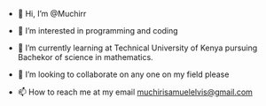 - 👋 Hi, I’m @Muchirr
- 👀 I’m interested in programming and coding
- 🌱 I’m currently learning at Technical University of Kenya pursuing Bachekor of science in mathematics.
- 💞️ I’m looking to collaborate on any one on my field please

- 📫 How to reach me at my email muchirisamuelelvis@gmail.com

<!---
Muchirr/Muchirr is a ✨ special ✨ repository because its `README.md` (this file) appears on your GitHub profile.
You can click the Preview link to take a look at your changes.
--->
